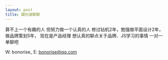 ```yaml
---
layout: post
title: 跟刘波聊聊
---
```


算不上一个有趣的人
但努力做一个认真的人
修过钻机2年，勉强做平面设计2年，做品牌策划5年，
现在是产品经理
想认真的聊点关于品牌、JS学习的事情
一对一单聊吧

W: bonorise_
E: bonorise@qq.com